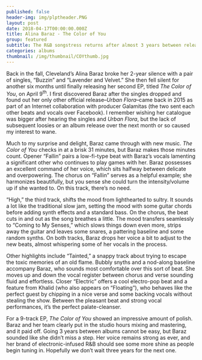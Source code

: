 ```yaml
---
published: false
header-img: img/plptheader.PNG
layout: post
date: 2018-04-17T00:00:00.000Z
title: Alina Baraz - The Color of You
group: featured
subtitle: The R&B songstress returns after almost 3 years between releases
categories: albums
thumbnail: /img/thumbnail/COYthumb.jpg
---
```

<p>Back in the fall, Cleveland&rsquo;s Alina Baraz broke her 2-year silence with a pair of singles, &ldquo;Buzzin&rdquo; and &ldquo;Lavender and Velvet.&rdquo; She then fell silent for another six months until finally releasing her second EP, titled <em>The Color of You</em>, on April 9<sup>th</sup>. I first discovered Baraz after the singles dropped and found out her only other official release&ndash;<em>Urban Flora</em>&ndash;came back in 2015 as part of an Internet collaboration with producer Galamitas (the two sent each other beats and vocals over Facebook). I remember wishing her catalogue was bigger after hearing the singles and <em>Urban Flora</em>, but the lack of subsequent loosies or an album release over the next month or so caused my interest to wane.</p>
<p>Much to my surprise and delight, Baraz came through with new music. <em>The Color of You</em> checks in at a brisk 31 minutes, but Baraz makes those minutes count. Opener &ldquo;Fallin&rdquo; pairs a low-fi-type beat with Baraz&rsquo;s vocals lamenting a significant other who continues to play games with her. Baraz possesses an excellent command of her voice, which sits halfway between delicate and overpowering. The chorus on &ldquo;Fallin&rdquo; serves as a helpful example; she harmonizes beautifully, but you sense she could turn the intensity/volume up if she wanted to. On this track, there&rsquo;s no need.</p>
<p>&ldquo;High,&rdquo; the third track, shifts the mood from lighthearted to sultry. It sounds a lot like the traditional slow jam, setting the mood with some guitar chords before adding synth effects and a standard bass. On the chorus, the beat cuts in and out as the song breathes a little. The mood transfers seamlessly to &ldquo;Coming to My Senses,&rdquo; which slows things down even more, strips away the guitar and leaves some snares, a pattering baseline and some random synths. On both tracks, Baraz drops her voice a bit to adjust to the new beats, almost whispering some of her vocals in the process.</p>
<p>Other highlights include &ldquo;Tainted,&rdquo; a snappy track about trying to escape the toxic memories of an old flame. Bubbly snyths and a nod-along baseline accompany Baraz, who sounds most comfortable over this sort of beat. She moves up and down the vocal register between chorus and verse sounding fluid and effortless. Closer &ldquo;Electric&rdquo; offers a cool electro-pop beat and a feature from Khalid (who also appears on &ldquo;Floating&rdquo;), who behaves like the perfect guest by chipping in a nice verse and some backing vocals without stealing the show. Between the pleasant beat and strong vocal performances, it&rsquo;s the perfect palate-cleanser.</p>
<p>For a 9-track EP, <em>The Color of You </em>showed an impressive amount of polish. Baraz and her team clearly put in the studio hours mixing and mastering, and it paid off. Going 3 years between albums cannot be easy, but Baraz sounded like she didn&rsquo;t miss a step. Her voice remains strong as ever, and her brand of electronic-infused R&amp;B should see some more shine as people begin tuning in. Hopefully we don&rsquo;t wait three years for the next one.</p>
